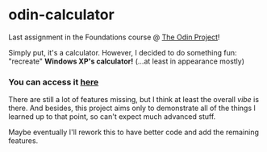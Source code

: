 # odin-calculator

Last assignment in the Foundations course @ [The Odin Project](https://www.theodinproject.com/)!

Simply put, it's a calculator. However, I decided to do something fun: "recreate" **Windows XP's calculator!** (...at least in appearance mostly)

### You can access it [here](https://guzzdoritos.github.io/odin-calculator/)

There are still a lot of features missing, but I think at least the overall *vibe* is there. And besides, this project aims only to demonstrate all of the things I learned up to that point, so can't expect much advanced stuff.

Maybe eventually I'll rework this to have better code and add the remaining features.

